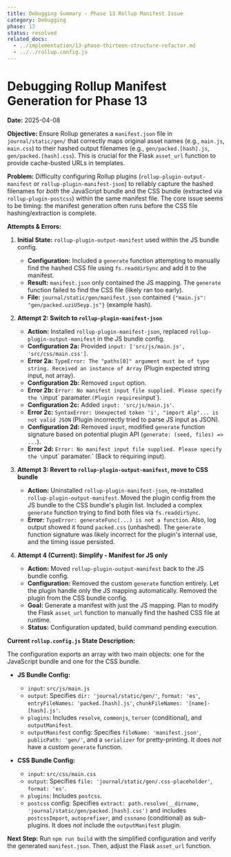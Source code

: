 ```yaml
---
title: Debugging Summary - Phase 13 Rollup Manifest Issue
category: Debugging
phase: 13
status: resolved
related_docs:
  - ../implementation/13-phase-thirteen-structure-refactor.md
  - ../../rollup.config.js
---
```


# Debugging Rollup Manifest Generation for Phase 13

**Date:** 2025-04-08

**Objective:** Ensure Rollup generates a `manifest.json` file in `journal/static/gen/` that correctly maps original asset names (e.g., `main.js`, `main.css`) to their hashed output filenames (e.g., `gen/packed.[hash].js`, `gen/packed.[hash].css`). This is crucial for the Flask `asset_url` function to provide cache-busted URLs in templates.

**Problem:** Difficulty configuring Rollup plugins (`rollup-plugin-output-manifest` or `rollup-plugin-manifest-json`) to reliably capture the hashed filenames for *both* the JavaScript bundle and the CSS bundle (extracted via `rollup-plugin-postcss`) within the same manifest file. The core issue seems to be timing: the manifest generation often runs before the CSS file hashing/extraction is complete.

**Attempts & Errors:**

1.  **Initial State:** `rollup-plugin-output-manifest` used within the JS bundle config.
    *   **Configuration:** Included a `generate` function attempting to manually find the hashed CSS file using `fs.readdirSync` and add it to the manifest.
    *   **Result:** `manifest.json` only contained the JS mapping. The `generate` function failed to find the CSS file (likely ran too early).
    *   **File:** `journal/static/gen/manifest.json` contained `{"main.js": "gen/packed.uziU5eyp.js"}` (example hash).

2.  **Attempt 2: Switch to `rollup-plugin-manifest-json`**
    *   **Action:** Installed `rollup-plugin-manifest-json`, replaced `rollup-plugin-output-manifest` in the JS bundle config.
    *   **Configuration 2a:** Provided `input: ['src/js/main.js', 'src/css/main.css']`.
    *   **Error 2a:** `TypeError: The "paths[0]" argument must be of type string. Received an instance of Array` (Plugin expected string input, not array).
    *   **Configuration 2b:** Removed `input` option.
    *   **Error 2b:** `Error: No manifest input file supplied. Please specify the \`input\` paramater.` (Plugin requires `input`).
    *   **Configuration 2c:** Added `input: 'src/js/main.js'`.
    *   **Error 2c:** `SyntaxError: Unexpected token 'i', "import Alp"... is not valid JSON` (Plugin incorrectly tried to parse JS input as JSON).
    *   **Configuration 2d:** Removed `input`, modified `generate` function signature based on potential plugin API (`generate: (seed, files) => ...`).
    *   **Error 2d:** `Error: No manifest input file supplied. Please specify the \`input\` paramater.` (Back to requiring input).

3.  **Attempt 3: Revert to `rollup-plugin-output-manifest`, move to CSS bundle**
    *   **Action:** Uninstalled `rollup-plugin-manifest-json`, re-installed `rollup-plugin-output-manifest`. Moved the plugin config from the JS bundle to the CSS bundle's plugin list. Included a complex `generate` function trying to find both files via `fs.readdirSync`.
    *   **Error:** `TypeError: generateFunc(...) is not a function`. Also, log output showed it found `packed.css` (unhashed). The `generate` function signature was likely incorrect for the plugin's internal use, and the timing issue persisted.

4.  **Attempt 4 (Current): Simplify - Manifest for JS only**
    *   **Action:** Moved `rollup-plugin-output-manifest` back to the JS bundle config.
    *   **Configuration:** Removed the custom `generate` function entirely. Let the plugin handle only the JS mapping automatically. Removed the plugin from the CSS bundle config.
    *   **Goal:** Generate a manifest with just the JS mapping. Plan to modify the Flask `asset_url` function to manually find the hashed CSS file at runtime.
    *   **Status:** Configuration updated, build command pending execution.

**Current `rollup.config.js` State Description:**

The configuration exports an array with two main objects: one for the JavaScript bundle and one for the CSS bundle.

*   **JS Bundle Config:**
    *   `input`: `src/js/main.js`
    *   `output`: Specifies `dir: 'journal/static/gen/'`, `format: 'es'`, `entryFileNames: 'packed.[hash].js'`, `chunkFileNames: '[name]-[hash].js'`.
    *   `plugins`: Includes `resolve`, `commonjs`, `terser` (conditional), and `outputManifest`.
    *   `outputManifest` config: Specifies `fileName: 'manifest.json'`, `publicPath: 'gen/'`, and a `serializer` for pretty-printing. It does *not* have a custom `generate` function.

*   **CSS Bundle Config:**
    *   `input`: `src/css/main.css`
    *   `output`: Specifies `file: 'journal/static/gen/.css-placeholder'`, `format: 'es'`.
    *   `plugins`: Includes `postcss`.
    *   `postcss` config: Specifies `extract: path.resolve(__dirname, 'journal/static/gen/packed.[hash].css')` and includes `postcssImport`, `autoprefixer`, and `cssnano` (conditional) as sub-plugins. It does *not* include the `outputManifest` plugin.

**Next Step:** Run `npm run build` with the simplified configuration and verify the generated `manifest.json`. Then, adjust the Flask `asset_url` function.